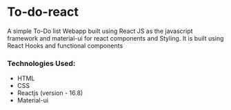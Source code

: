 # To-do-react

A simple To-Do list Webapp built using React JS as the javascript framework and material-ui for react components and Styling.
It is built using React Hooks and functional components

### Technologies Used: 
 * HTML
 * CSS 
 * Reactjs (version - 16.8)
 * Material-ui
 
